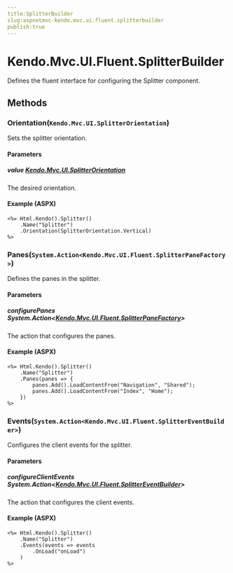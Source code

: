 ```yaml
---
title:SplitterBuilder
slug:aspnetmvc-kendo.mvc.ui.fluent.splitterbuilder
publish:true
---
```


# Kendo.Mvc.UI.Fluent.SplitterBuilder
Defines the fluent interface for configuring the Splitter component.



## Methods

### Orientation(`Kendo.Mvc.UI.SplitterOrientation`)
Sets the splitter orientation.


#### Parameters

##### value [Kendo.Mvc.UI.SplitterOrientation](/api/wrappers/aspnet-mvc/Kendo.Mvc.UI/SplitterOrientation)
The desired orientation.




#### Example (ASPX)
    <%= Html.Kendo().Splitter()
        .Name("Splitter")
        .Orientation(SplitterOrientation.Vertical)
    %>


### Panes(`System.Action<Kendo.Mvc.UI.Fluent.SplitterPaneFactory>`)
Defines the panes in the splitter.


#### Parameters

##### configurePanes System.Action<[Kendo.Mvc.UI.Fluent.SplitterPaneFactory](/api/wrappers/aspnet-mvc/Kendo.Mvc.UI.Fluent/SplitterPaneFactory)>
The action that configures the panes.




#### Example (ASPX)
    <%= Html.Kendo().Splitter()
        .Name("Splitter")
        .Panes(panes => {
            panes.Add().LoadContentFrom("Navigation", "Shared");
            panes.Add().LoadContentFrom("Index", "Home");
        })
    %>


### Events(`System.Action<Kendo.Mvc.UI.Fluent.SplitterEventBuilder>`)
Configures the client events for the splitter.


#### Parameters

##### configureClientEvents System.Action<[Kendo.Mvc.UI.Fluent.SplitterEventBuilder](/api/wrappers/aspnet-mvc/Kendo.Mvc.UI.Fluent/SplitterEventBuilder)>
The action that configures the client events.




#### Example (ASPX)
    <%= Html.Kendo().Splitter()
        .Name("Splitter")
        .Events(events => events
            .OnLoad("onLoad")
        )
    %>



